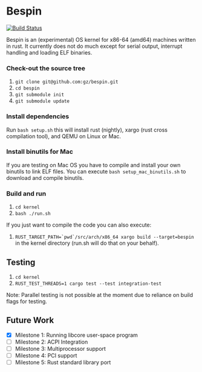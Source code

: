 # Bespin

[![Build Status](https://travis-ci.org/gz/bespin.svg)](https://travis-ci.org/gz/bespin) 

Bespin is an (experimental) OS kernel for x86-64 (amd64) machines written in
rust. It currently does not do much except for serial output, interrupt handling and loading ELF binaries.

### Check-out the source tree
1. `git clone git@github.com:gz/bespin.git`
1. `cd bespin`
1. `git submodule init`
1. `git submodule update`

### Install dependencies
Run `bash setup.sh` this will install rust (nightly), xargo (rust cross compilation tool), 
and QEMU on Linux or Mac.

### Install binutils for Mac
If you are testing on Mac OS you have to compile and install your own binutils 
to link ELF files. You can execute `bash setup_mac_binutils.sh` to download and compile binutils.

### Build and run
1. `cd kernel`
1. `bash ./run.sh`

If you just want to compile the code you can also execute:
1. ```RUST_TARGET_PATH=`pwd`/src/arch/x86_64 xargo build --target=bespin```
in the kernel directory (run.sh will do that on your behalf).

## Testing
1. `cd kernel`
1. `RUST_TEST_THREADS=1 cargo test --test integration-test`

Note: Parallel testing is not possible at the moment due to reliance on build flags for testing.

## Future Work
 * [x] Milestone 1: Running libcore user-space program
 * [ ] Milestone 2: ACPI Integration
 * [ ] Milestone 3: Multiprocessor support
 * [ ] Milestone 4: PCI support
 * [ ] Milestone 5: Rust standard library port
